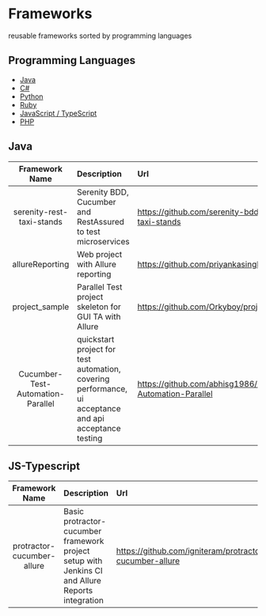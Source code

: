 # Frameworks
reusable frameworks sorted by programming languages


## Programming Languages

- [Java](#java)
- [C#](#c#)
- [Python](#python)
- [Ruby](#ruby)
- [JavaScript / TypeScript](#js-typescript)
- [PHP](#php)


## Java

| Framework Name | Description  | Url  | Tools | Comments |Flag|
|:--------------:|:-------------|:-----|:------|:---------|:---:|
| serenity-rest-taxi-stands | Serenity BDD, Cucumber and RestAssured to test microservices | https://github.com/serenity-bdd/serenity-rest-taxi-stands | Maven Serenity Cucumber RestAPI  | None |![alt text](http://icons.iconarchive.com/icons/custom-icon-design/flatastic-9/256/Flag1-blue-icon.png "Try")|
| allureReporting | Web project with Allure reporting | https://github.com/priyankasingh7/allureReporting | Maven TestNg Allure SeleniumGrid POM TestDataAsYml| None |![alt text](http://icons.iconarchive.com/icons/custom-icon-design/flatastic-9/256/Flag1-green-icon.png "Good")|
| project_sample | Parallel Test project skeleton for GUI TA with Allure | https://github.com/Orkyboy/project_sample | Selenium Cucumber Allure SpringDriverManager | Config and core as multi-module binaries |![alt text](http://icons.iconarchive.com/icons/custom-icon-design/flatastic-9/256/Flag1-orange-icon.png "Maybe")|
| Cucumber-Test-Automation-Parallel | quickstart project for test automation, covering performance, ui acceptance and api acceptance testing | https://github.com/abhisg1986/Cucumber-Test-Automation-Parallel | Selenium Maven Cucumber Spring Jackson Jmeter | Parallel but no config for browser type etc|![alt text](http://icons.iconarchive.com/icons/custom-icon-design/flatastic-9/256/Flag1-orange-icon.png "Maybe")|



## JS-Typescript
| Framework Name | Description  | Url  | Tools | Comments |Flag|
|:--------------:|:-------------|:-----|:------|:---------|:---:|
| protractor-cucumber-allure | Basic protractor-cucumber framework project setup with Jenkins CI and Allure Reports integration | https://github.com/igniteram/protractor-cucumber-allure | Selenium POM Cucumber Jenkins Test Sharding MultiCapabilities ProgreSQL Allure SpringDriverManager | None |![alt text](http://icons.iconarchive.com/icons/custom-icon-design/flatastic-9/256/Flag1-blue-icon.png "Try")|
